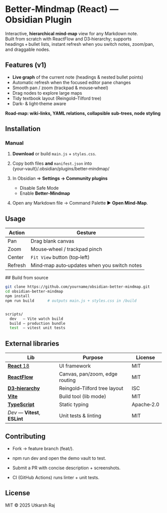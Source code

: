 # Better‑Mindmap (React) — Obsidian Plugin

Interactive, **hierarchical mind‑map** view for any Markdown note.  
Built from scratch with ReactFlow and D3‑hierarchy; supports headings + bullet lists, instant refresh when you switch notes, zoom/pan, and draggable nodes.


## Features (v1)

-  **Live graph** of the current note (headings & nested bullet points) 
- Automatic refresh when the focused editor pane changes
- Smooth pan / zoom (trackpad & mouse‑wheel)
- Drag nodes to explore large maps                                     
- Tidy textbook layout (Reingold–Tilford tree)
- Dark‑ & light‑theme aware                                            

**Road‑map: wiki‑links, YAML relations, collapsible sub‑trees, node styling**


## Installation

### Manual

1. **Download** or build `main.js` + `styles.css`.
2. Copy both files **and** `manifest.json` into {your‑vault}/.obsidian/plugins/better‑mindmap/

3. In Obsidian ⇒ **Settings → Community plugins**
   - Disable Safe Mode
   - Enable **Better‑Mindmap**
4. Open any Markdown file → Command Palette ► **Open Mind‑Map**.



## Usage

| Action  | Gesture                                     |
| ------- | ------------------------------------------- |
| Pan     | Drag blank canvas                           |
| Zoom    | Mouse‑wheel / trackpad pinch                |
| Center  | `Fit View` button (top‑left)                |
| Refresh | Mind‑map auto‑updates when you switch notes |



## Build from source

```bash
git clone https://github.com/yourname/obsidian-better-mindmap.git
cd obsidian-better-mindmap
npm install
npm run build      # outputs main.js + styles.css in /build


scripts/
  dev   – Vite watch build
  build – production bundle
  test  – vitest unit tests
```

## External libraries

| Lib                                                    | Purpose                        | License    |
| ------------------------------------------------------ | ------------------------------ | ---------- |
| [**React** 18](https://react.dev/)                     | UI framework                   | MIT        |
| [**ReactFlow**](https://reactflow.dev/)                | Canvas, pan/zoom, edge routing | MIT        |
| [**D3‑hierarchy**](https://github.com/d3/d3-hierarchy) | Reingold–Tilford tree layout   | ISC        |
| [**Vite**](https://vitejs.dev/)                        | Build tool (lib mode)          | MIT        |
| [**TypeScript**](https://www.typescriptlang.org/)      | Static typing                  | Apache‑2.0 |
| *Dev* — **Vitest**, **ESLint**                         | Unit tests & linting           | MIT        |


## Contributing

- Fork → feature branch (feat/<xyz>).

- npm run dev and open the demo vault to test.

- Submit a PR with concise description + screenshots.

- CI (GitHub Actions) runs linter + unit tests.

## License

MIT © 2025 Utkarsh Raj
